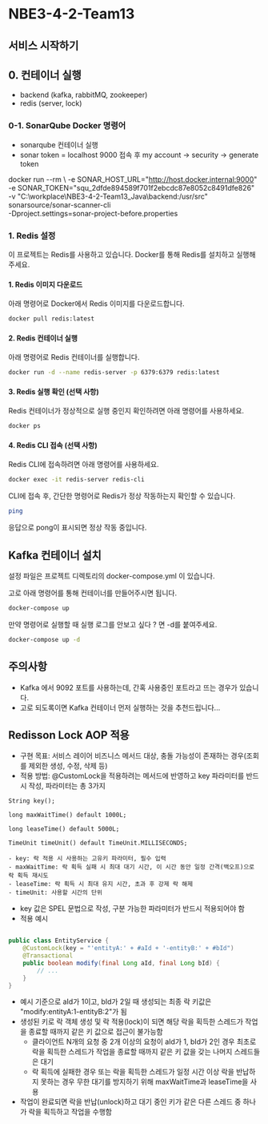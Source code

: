 # NBE3-4-2-Team13

## 서비스 시작하기

## 0. 컨테이너 실행
- backend (kafka, rabbitMQ, zookeeper)
- redis (server, lock)

### 0-1. SonarQube Docker 명령어
- sonarqube 컨테이너 실행 
- sonar token = localhost 9000 접속 후 my account -> security -> generate token

docker run --rm \ 
-e SONAR_HOST_URL="http://host.docker.internal:9000" \
-e SONAR_TOKEN="squ_2dfde894589f701f2ebcdc87e8052c8491dfe826" \
-v "C:\workplace\NBE3-4-2-Team13_Java\backend:/usr/src" \
sonarsource/sonar-scanner-cli \
-Dproject.settings=sonar-project-before.properties


### 1. Redis 설정

이 프로젝트는 Redis를 사용하고 있습니다. Docker를 통해 Redis를 설치하고 실행해주세요.

#### 1. Redis 이미지 다운로드

아래 명령어로 Docker에서 Redis 이미지를 다운로드합니다.

```bash
docker pull redis:latest
```

#### 2. Redis 컨테이너 실행

아래 명령어로 Redis 컨테이너를 실행합니다.

```bash
docker run -d --name redis-server -p 6379:6379 redis:latest
```

#### 3. Redis 실행 확인 (선택 사항)

Redis 컨테이너가 정상적으로 실행 중인지 확인하려면 아래 명령어를 사용하세요.

```bash
docker ps
```

#### 4. Redis CLI 접속 (선택 사항)

Redis CLI에 접속하려면 아래 명령어를 사용하세요.

```bash
docker exec -it redis-server redis-cli
```

CLI에 접속 후, 간단한 명령어로 Redis가 정상 작동하는지 확인할 수 있습니다.

```bash
ping
```

응답으로 pong이 표시되면 정상 작동 중입니다.

## Kafka 컨테이너 설치

설정 파일은 프로젝트 디렉토리의 docker-compose.yml 이 있습니다.

고로 아래 명령어를 통해 컨테이너를 만들어주시면 됩니다.

```bash
docker-compose up 
```

만약 명령어로 실행할 때 실행 로그를 안보고 싶다 ? 면 -d를 붙여주세요.

```bash
docker-compose up -d
```

## 주의사항

- Kafka 에서 9092 포트를 사용하는데, 간혹 사용중인 포트라고 뜨는 경우가 있습니다.
- 고로 되도록이면 Kafka 컨테이너 먼저 실행하는 것을 추천드립니다...

## Redisson Lock AOP 적용

- 구현 목표: 서비스 레이어 비즈니스 메서드 대상, 충돌 가능성이 존재하는 경우(조회를 제외한 생성, 수정, 삭제 등)
- 적용 방법: @CustomLock을 적용하려는 메서드에 반영하고 key 파라미터를 반드시 작성, 파라미터는 총 3가지

```
String key();

long maxWaitTime() default 1000L;

long leaseTime() default 5000L;

TimeUnit timeUnit() default TimeUnit.MILLISECONDS;
```

    - key: 락 적용 시 사용하는 고유키 파라미터, 필수 입력
    - maxWaitTime: 락 획득 실패 시 최대 대기 시간, 이 시간 동안 일정 간격(백오프)으로 락 획득 재시도
    - leaseTime: 락 획득 시 최대 유지 시간, 초과 후 강제 락 해제
    - timeUnit: 사용할 시간의 단위

- key 값은 SPEL 문법으로 작성, 구분 가능한 파라미터가 반드시 적용되어야 함
- 적용 예시

```java

public class EntityService {
    @CustomLock(key = "'entityA:' + #aId + '-entityB:' + #bId")
    @Transactional
    public boolean modify(final Long aId, final Long bId) {
        // ...
    }
} 
```

- 예시 기준으로 aId가 1이고, bId가 2일 때 생성되는 최종 락 키값은 "modify:entityA:1-entityB:2"가 됨
- 생성된 키로 락 객체 생성 및 락 적용(lock)이 되면 해당 락을 획득한 스레드가 작업을 종료할 때까지 같은 키 값으로 접근이 불가능함
    - 클라이언트 N개의 요청 중 2개 이상의 요청이 aId가 1, bId가 2인 경우 최초로 락을 획득한 스레드가 작업을 종료할 때까지 같은 키 값을 갖는 나머지 스레드들은 대기
    - 락 획득에 실패한 경우 또는 락을 획득한 스레드가 일정 시간 이상 락을 반납하지 못하는 경우 무한 대기를 방지하기 위해 maxWaitTime과 leaseTime을 사용
- 작업이 완료되면 락을 반납(unlock)하고 대기 중인 키가 같은 다른 스레드 중 하나가 락을 획득하고 작업을 수행함